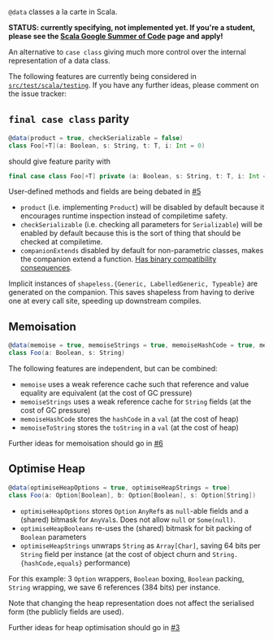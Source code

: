 `@data` classes a la carte in Scala.

**STATUS: currently specifying, not implemented yet. If you're a student, please see the [Scala Google Summer of Code](https://github.com/scala/scala-lang/blob/master/gsoc/2017.md#case-classes-a-la-carte-with-scalameta) page and apply!**

An alternative to `case class` giving much more control over the internal representation of a data class.

The following features are currently being considered in [`src/test/scala/testing`](https://github.com/fommil/scala-data-classes/tree/master/src/test/scala/testing). If you have any further ideas, please comment on the issue tracker:

## `final case class` parity

```scala
@data(product = true, checkSerializable = false)
class Foo[+T](a: Boolean, s: String, t: T, i: Int = 0)
```

should give feature parity with

```scala
final case class Foo[+T] private (a: Boolean, s: String, t: T, i: Int = 0)
```

User-defined methods and fields are being debated in [#5](https://github.com/fommil/scala-data-classes/issues/5)

- `product` (i.e. implementing `Product`) will be disabled by default because it encourages runtime inspection instead of compiletime safety.
- `checkSerializable` (i.e. checking all parameters for `Serializable`) will be enabled by default because this is the sort of thing that should be checked at compiletime.
- `companionExtends` disabled by default for non-parametric classes, makes the companion extend a function. [Has binary compatibility consequences](https://issues.scala-lang.org/browse/SI-3664).

Implicit instances of `shapeless.{Generic, LabelledGeneric, Typeable}` are generated on the companion. This saves shapeless from having to derive one at every call site, speeding up downstream compiles.

## Memoisation

```scala
@data(memoise = true, memoiseStrings = true, memoiseHashCode = true, memoiseToString = true)
class Foo(a: Boolean, s: String)
```

The following features are independent, but can be combined:

- `memoise` uses a weak reference cache such that reference and value equality are equivalent (at the cost of GC pressure)
- `memoiseStrings` uses a weak reference cache for `String` fields (at the cost of GC pressure)
- `memoiseHashCode` stores the `hashCode` in a `val` (at the cost of heap)
- `memoiseToString` stores the `toString` in a `val` (at the cost of heap)

Further ideas for memoisation should go in [#6](https://github.com/fommil/scala-data-classes/issues/6)

## Optimise Heap

```scala
@data(optimiseHeapOptions = true, optimiseHeapStrings = true)
class Foo(a: Option[Boolean], b: Option[Boolean], s: Option[String])
```

- `optimiseHeapOptions` stores `Option` `AnyRef`s as `null`-able fields and a (shared) bitmask for `AnyVal`s. Does not allow `null` or `Some(null)`.
- `optimiseHeapBooleans` re-uses the (shared) bitmask for bit packing of `Boolean` parameters
- `optimiseHeapStrings` unwraps `String` as `Array[Char]`, saving 64 bits per `String` field per instance (at the cost of object churn and `String.{hashCode,equals}` performance)

For this example: 3 `Option` wrappers, `Boolean` boxing, `Boolean` packing, `String` wrapping, we save 6 references (384 bits) per instance.

Note that changing the heap representation does not affect the serialised form (the publicly fields are used).

Further ideas for heap optimisation should go in [#3](https://github.com/fommil/scala-data-classes/issues/3)
